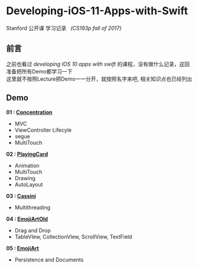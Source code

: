 # Developing-iOS-11-Apps-with-Swift
Stanford 公开课 学习记录   *(CS193p fall of 2017)*
## 前言
之前也看过 *developing IOS 10 apps with swift* 的课程，没有做什么记录，这回准备把所有Demo都学习一下  
这里就不按照Lecture把Demo一一分开，就按照名字来吧, 相关知识点也已经列出  
## Demo

**01 : [Concentration](https://github.com/Joshuuuuuua/Developing-iOS-11-Apps-with-Swift/tree/master/Demos/Concentration/Concentration)**  
* MVC  
* ViewController Lifecyle  
* segue 
* MultiTouch

**02 : [PlayingCard](https://github.com/Joshuuuuuua/Developing-iOS-11-Apps-with-Swift/tree/master/Demos/PlayingCard/PlayingCard)**  
* Animation  
* MultiTouch
* Drawing
* AutoLayout

**03 : [Cassini](https://github.com/Joshuuuuuua/Developing-iOS-11-Apps-with-Swift/tree/master/Demos/Cassini/Cassini)**  
* Multithreading

**04 : [EmojiArtOld](https://github.com/Joshuuuuuua/Developing-iOS-11-Apps-with-Swift/tree/master/Demos/EmojiArtOld/EmojiArt)**  
* Drag and Drop  
* TableVIew, CollectionVIew, ScrollView, TextField

**05 : [EmojiArt](https://github.com/Joshuuuuuua/Developing-iOS-11-Apps-with-Swift/tree/master/Demos/EmojiArt/EmojiArt)**  
* Persistence and Documents

